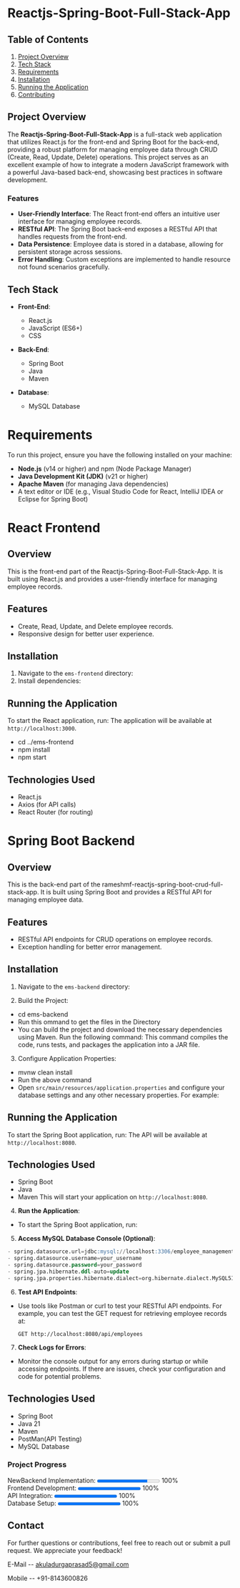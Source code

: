 # Reactjs-Spring-Boot-Full-Stack-App

## Table of Contents
1. [Project Overview](#project-overview)
2. [Tech Stack](#tech-stack)
3. [Requirements](#requirements)
4. [Installation](#installation)
5. [Running the Application](#running-the-application)
7. [Contributing](#contributing)

## Project Overview
The **Reactjs-Spring-Boot-Full-Stack-App** is a full-stack web application that utilizes React.js for the front-end and Spring Boot for the back-end, providing a robust platform for managing employee data through CRUD (Create, Read, Update, Delete) operations. This project serves as an excellent example of how to integrate a modern JavaScript framework with a powerful Java-based back-end, showcasing best practices in software development.

### Features
- **User-Friendly Interface**: The React front-end offers an intuitive user interface for managing employee records.
- **RESTful API**: The Spring Boot back-end exposes a RESTful API that handles requests from the front-end.
- **Data Persistence**: Employee data is stored in a database, allowing for persistent storage across sessions.
- **Error Handling**: Custom exceptions are implemented to handle resource not found scenarios gracefully.


## Tech Stack
- **Front-End**: 
  - React.js
  - JavaScript (ES6+)
  - CSS

- **Back-End**:
  - Spring Boot
  - Java
  - Maven

- **Database**: 
  - MySQL Database

# Requirements
To run this project, ensure you have the following installed on your machine:
- **Node.js** (v14 or higher) and npm (Node Package Manager)
- **Java Development Kit (JDK)** (v21 or higher)
- **Apache Maven** (for managing Java dependencies)
- A text editor or IDE (e.g., Visual Studio Code for React, IntelliJ IDEA or Eclipse for Spring Boot)


# React Frontend

## Overview
This is the front-end part of the Reactjs-Spring-Boot-Full-Stack-App. It is built using React.js and provides a user-friendly interface for managing employee records.

## Features
- Create, Read, Update, and Delete employee records.
- Responsive design for better user experience.

## Installation
1. Navigate to the `ems-frontend` directory:
2. Install dependencies:

## Running the Application
To start the React application, run:
The application will be available at `http://localhost:3000`.
- cd ../ems-frontend
- npm install
- npm start


## Technologies Used
- React.js
- Axios (for API calls)
- React Router (for routing)


# Spring Boot Backend

## Overview
This is the back-end part of the rameshmf-reactjs-spring-boot-crud-full-stack-app. It is built using Spring Boot and provides a RESTful API for managing employee data.

## Features
- RESTful API endpoints for CRUD operations on employee records.
- Exception handling for better error management.

## Installation
1. Navigate to the `ems-backend` directory:

2. Build the Project:
- cd ems-backend
 - Run this ommand to get the files in the Directory 
 - You can build the project and download the necessary dependencies using Maven. Run the following command:
This command compiles the code, runs tests, and packages the application into a JAR file.

3. Configure Application Properties:
- mvnw clean install
 - Run the above command
- Open `src/main/resources/application.properties` and configure your database settings and any other necessary properties. For example:

## Running the Application
To start the Spring Boot application, run:
The API will be available at `http://localhost:8080`.

## Technologies Used
- Spring Boot
- Java
- Maven
This will start your application on `http://localhost:8080`.

4. **Run the Application**:
- To start the Spring Boot application, run:

5. **Access MySQL Database Console (Optional)**:
```SQL
- spring.datasource.url=jdbc:mysql://localhost:3306/employee_management(your database name)
- spring.datasource.username=your_username
- spring.datasource.password=your_password
- spring.jpa.hibernate.ddl-auto=update
- spring.jpa.properties.hibernate.dialect=org.hibernate.dialect.MySQL5InnoDBDialect
```


6. **Test API Endpoints**:
- Use tools like Postman or curl to test your RESTful API endpoints. For example, you can test the GET request for retrieving employee records at:
  ```
  GET http://localhost:8080/api/employees
  ```

7. **Check Logs for Errors**:
- Monitor the console output for any errors during startup or while accessing endpoints. If there are issues, check your configuration and code for potential problems.

## Technologies Used
- Spring Boot
- Java 21
- Maven
- PostMan(API Testing)
- MySQL Database


<h3>Project Progress</h3>


NewBackend Implementation: <progress value="80" max="100"></progress> 100%  
Frontend Development: <progress value="100" max="100"></progress> 100%  
API Integration: <progress value="100" max="100"></progress> 100%  
Database Setup: <progress value="100" max="100"></progress> 100%  

## Contact

For further questions or contributions, feel free to reach out or submit a pull request. We appreciate your feedback!

E-Mail -- akuladurgaprasad5@gmail.com

Mobile -- +91-8143600826

